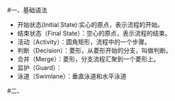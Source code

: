 #一、基础语法
- 开始状态(Initial State):实心的原点，表示流程的开始。
- 结束状态（Final State）：空心的原点，表示流程的结束。
- 活动（Activity）：圆角矩形，流程中的一个步骤。
- 判断（Decision）：菱形，从菱形开始的分支，叫做判断。
- 合并（Merge）：菱形，分支流程汇聚到一个菱形上。
- 监护（Guard）：
- 泳道（Swimlane）：垂直泳道和水平泳道

#二、